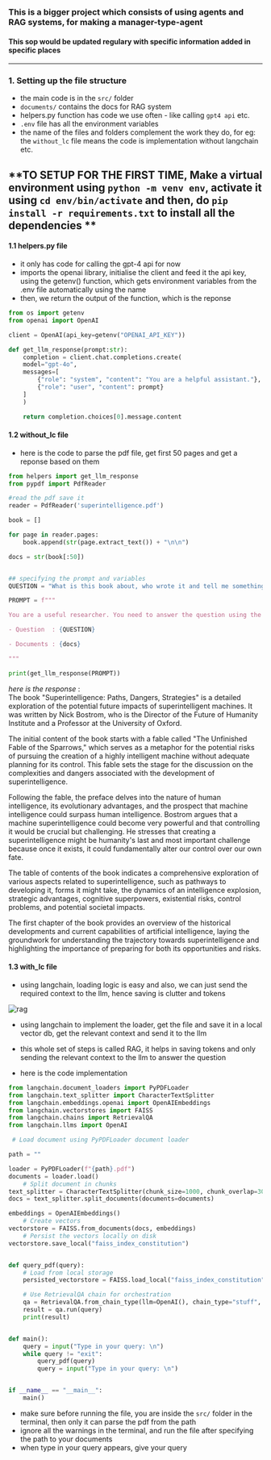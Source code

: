 ### This is a bigger project which consists of using agents and RAG systems, for making a manager-type-agent
#### This sop would be updated regulary with specific information added in specific places
---
### 1. Setting up the file structure

- the main code is in the ```src/``` folder
- ```documents/``` contains the docs for RAG system
- helpers.py function has code we use often - like calling ```gpt4 api``` etc.
- ```.env``` file has all the environment variables
- the name of the files and folders complement the work they do, for eg: the ```without_lc``` file means the code is implementation without langchain etc.

**TO SETUP FOR THE FIRST TIME, Make a virtual environment using ```python -m venv env```, activate it using ```cd env/bin/activate``` and then, do ```pip install -r requirements.txt``` to install all the dependencies **
---


#### 1.1 helpers.py file

- it only has code for calling the gpt-4 api for now
- imports the openai library, initialise the client and feed it the api key, using the getenv() function, which gets environment variables from the .env file automatically using the name
- then, we return the output of the function, which is the reponse

```python
from os import getenv
from openai import OpenAI

client = OpenAI(api_key=getenv("OPENAI_API_KEY"))

def get_llm_response(prompt:str):
    completion = client.chat.completions.create(
    model="gpt-4o",
    messages=[
        {"role": "system", "content": "You are a helpful assistant."},
        {"role": "user", "content": prompt}
    ]
    )

    return completion.choices[0].message.content

```


#### 1.2  without_lc file

- here is the code to parse the pdf file, get first 50 pages and get a reponse based on them
```python
from helpers import get_llm_response
from pypdf import PdfReader 

#read the pdf save it
reader = PdfReader('superintelligence.pdf') 

book = []

for page in reader.pages:
    book.append(str(page.extract_text()) + "\n\n")

docs = str(book[:50])


## specifying the prompt and variables
QUESTION = "What is this book about, who wrote it and tell me something about the initial content ?"

PROMPT = f"""    

You are a useful researcher. You need to answer the question using the documents given below.

- Question  : {QUESTION}

- Documents : {docs}

"""

print(get_llm_response(PROMPT))

```

*here is the response* : <br>
The book "Superintelligence: Paths, Dangers, Strategies" is a detailed exploration of the potential future impacts of superintelligent machines. It was written by Nick Bostrom, who is the Director of the Future of Humanity Institute and a Professor at the University of Oxford.

The initial content of the book starts with a fable called "The Unfinished Fable of the Sparrows," which serves as a metaphor for the potential risks of pursuing the creation of a highly intelligent machine without adequate planning for its control. This fable sets the stage for the discussion on the complexities and dangers associated with the development of superintelligence.

Following the fable, the preface delves into the nature of human intelligence, its evolutionary advantages, and the prospect that machine intelligence could surpass human intelligence. Bostrom argues that a machine superintelligence could become very powerful and that controlling it would be crucial but challenging. He stresses that creating a superintelligence might be humanity's last and most important challenge because once it exists, it could fundamentally alter our control over our own fate.

The table of contents of the book indicates a comprehensive exploration of various aspects related to superintelligence, such as pathways to developing it, forms it might take, the dynamics of an intelligence explosion, strategic advantages, cognitive superpowers, existential risks, control problems, and potential societal impacts.

The first chapter of the book provides an overview of the historical developments and current capabilities of artificial intelligence, laying the groundwork for understanding the trajectory towards superintelligence and highlighting the importance of preparing for both its opportunities and risks.

#### 1.3 with_lc file

- using langchain, loading logic is easy and also, we can just send the required context to the llm, hence saving is clutter and tokens

![rag](https://docs.llamaindex.ai/en/stable/_static/getting_started/basic_rag.png)

- using langchain to implement the loader, get the file and save it in a local vector db, get the relevant context and send it to the llm

- this whole set of steps is called RAG, it helps in saving tokens and only sending the relevant context to the llm to answer the question

- here is the code implementation

```python
from langchain.document_loaders import PyPDFLoader
from langchain.text_splitter import CharacterTextSplitter
from langchain.embeddings.openai import OpenAIEmbeddings
from langchain.vectorstores import FAISS
from langchain.chains import RetrievalQA
from langchain.llms import OpenAI

 # Load document using PyPDFLoader document loader

path = ""

loader = PyPDFLoader(f"{path}.pdf")
documents = loader.load()
    # Split document in chunks
text_splitter = CharacterTextSplitter(chunk_size=1000, chunk_overlap=30, separator="\n")
docs = text_splitter.split_documents(documents=documents)

embeddings = OpenAIEmbeddings()
    # Create vectors
vectorstore = FAISS.from_documents(docs, embeddings)
    # Persist the vectors locally on disk
vectorstore.save_local("faiss_index_constitution")


def query_pdf(query):
    # Load from local storage
    persisted_vectorstore = FAISS.load_local("faiss_index_constitution", embeddings, allow_dangerous_deserialization=True)

    # Use RetrievalQA chain for orchestration
    qa = RetrievalQA.from_chain_type(llm=OpenAI(), chain_type="stuff", retriever=persisted_vectorstore.as_retriever())
    result = qa.run(query)
    print(result)


def main():
    query = input("Type in your query: \n")
    while query != "exit":
        query_pdf(query)
        query = input("Type in your query: \n")


if __name__ == "__main__":
    main()
```

- make sure before running the file, you are inside the ```src/``` folder in the terminal, then only it can parse the pdf from the path
- ignore all the warnings in the terminal, and run the file after specifying the path to your documents
- when type in your query appears, give your query